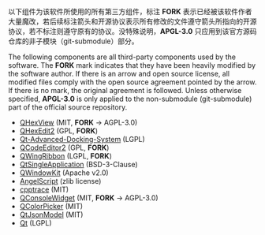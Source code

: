 以下组件为该软件所使用的所有第三方组件，标注 **FORK** 表示已经被该软件作者大量魔改，若后续标注箭头和开源协议表示所有修改的文件遵守箭头所指向的开源协议，若不标注则遵守原有的协议。没特殊说明，**APGL-3.0** 只应用到该官方源码仓库的非子模块（git-submodule）部分。

The following components are all third-party components used by the software. The **FORK** mark indicates that they have been heavily modified by the software author. If there is an arrow and open source license, all modified files comply with the open source agreement pointed by the arrow. If there is no mark, the original agreement is followed. Unless otherwise specified, **APGL-3.0** is only applied to the non-submodule (git-submodule) part of the official source repository.

* [QHexView](https://github.com/Dax89/QHexView/tree/master) (MIT, **FORK** -> AGPL-3.0)
* [QHexEdit2](https://github.com/Simsys/qhexedit2) (GPL, **FORK**)
* [Qt-Advanced-Docking-System](https://github.com/githubuser0xFFFF/Qt-Advanced-Docking-System) (LGPL)
* [QCodeEditor2](https://sourceforge.net/projects/edyuk) (GPL, **FORK**)
* [QWingRibbon](https://github.com/martijnkoopman/Qt-Ribbon-Widget) (LGPL, **FORK**)
* [QtSingleApplication](https://github.com/qtproject/qt-solutions/tree/master/qtsingleapplication) (BSD-3-Clause)
* [QWindowKit](https://github.com/stdware/qwindowkit) (Apache v2.0)
* [AngelScript](https://github.com/codecat/angelscript-mirror) (zlib license)
* [cpptrace](https://github.com/jeremy-rifkin/cpptrace) (MIT)
* [QConsoleWidget](https://github.com/gapost/qconsolewidget) (MIT, **FORK** -> AGPL-3.0)
* [QColorPicker](https://github.com/arsdever/qcolorpicker) (MIT)
* [QtJsonModel](https://github.com/dridk/QJsonmodel) (MIT)
* [Qt](https://www.qt.io/) (LGPL)
